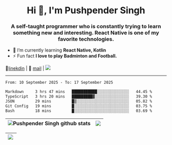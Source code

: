 <h1 align="center">Hi 👋, I'm Pushpender Singh</h1>
<h3 align="center">A self-taught programmer who is constantly trying to learn something new and interesting. React Native is one of my favorite technologies.</h3>

- 🌱 I’m currently learning **React Native, Kotlin**
- ⚡ Fun fact **I love to play Badminton and Football.**

👔[linekdin](https://www.linkedin.com/in/pushpender-singh-240061202/) | 📧 [mail](mailto:pushpendersingh694@gmail.com) | 
<a href="https://github.com/pushpender-singh-ap/pushpender-singh-ap">
    <img src="https://komarev.com/ghpvc/?username=pushpender-singh-ap&style=for-the-badge">
</a>


---

<!--START_SECTION:waka-->

```txt
From: 10 September 2025 - To: 17 September 2025

Markdown     3 hrs 47 mins   ███████████░░░░░░░░░░░░░░   44.45 %
TypeScript   3 hrs 20 mins   █████████▓░░░░░░░░░░░░░░░   39.30 %
JSON         29 mins         █▒░░░░░░░░░░░░░░░░░░░░░░░   05.82 %
Git Config   19 mins         █░░░░░░░░░░░░░░░░░░░░░░░░   03.75 %
Bash         18 mins         █░░░░░░░░░░░░░░░░░░░░░░░░   03.69 %
```

<!--END_SECTION:waka-->


| <a><img align="center" src="https://github-readme-stats-iota-ecru-15.vercel.app/api?username=pushpender-singh-ap&show_icons=true&include_all_commits=true&theme=buefy&hide_border=true" alt="Pushpender Singh github stats" /></a> | <a><img align="center" src="https://github-readme-stats-iota-ecru-15.vercel.app/api/top-langs/?username=pushpender-singh-ap&layout=compact&theme=buefy&hide_border=true" /></a> |
| ------------- | ------------- |

| <a> <img align="left" src="https://github-readme-streak-stats.herokuapp.com/?user=pushpender-singh-ap" /></br> </a> |
| ------------- |
